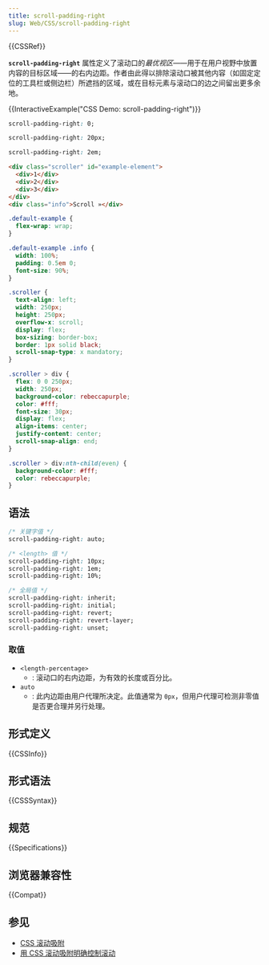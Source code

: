 ```yaml
---
title: scroll-padding-right
slug: Web/CSS/scroll-padding-right
---
```


{{CSSRef}}

**`scroll-padding-right`** 属性定义了滚动口的*最优视区*——用于在用户视野中放置内容的目标区域——的右内边距。作者由此得以排除滚动口被其他内容（如固定定位的工具栏或侧边栏）所遮挡的区域，或在目标元素与滚动口的边之间留出更多余地。

{{InteractiveExample("CSS Demo: scroll-padding-right")}}

```css interactive-example-choice
scroll-padding-right: 0;
```

```css interactive-example-choice
scroll-padding-right: 20px;
```

```css interactive-example-choice
scroll-padding-right: 2em;
```

```html interactive-example
<div class="scroller" id="example-element">
  <div>1</div>
  <div>2</div>
  <div>3</div>
</div>
<div class="info">Scroll »</div>
```

```css interactive-example
.default-example {
  flex-wrap: wrap;
}

.default-example .info {
  width: 100%;
  padding: 0.5em 0;
  font-size: 90%;
}

.scroller {
  text-align: left;
  width: 250px;
  height: 250px;
  overflow-x: scroll;
  display: flex;
  box-sizing: border-box;
  border: 1px solid black;
  scroll-snap-type: x mandatory;
}

.scroller > div {
  flex: 0 0 250px;
  width: 250px;
  background-color: rebeccapurple;
  color: #fff;
  font-size: 30px;
  display: flex;
  align-items: center;
  justify-content: center;
  scroll-snap-align: end;
}

.scroller > div:nth-child(even) {
  background-color: #fff;
  color: rebeccapurple;
}
```

## 语法

```css
/* 关键字值 */
scroll-padding-right: auto;

/* <length> 值 */
scroll-padding-right: 10px;
scroll-padding-right: 1em;
scroll-padding-right: 10%;

/* 全局值 */
scroll-padding-right: inherit;
scroll-padding-right: initial;
scroll-padding-right: revert;
scroll-padding-right: revert-layer;
scroll-padding-right: unset;
```

### 取值

- `<length-percentage>`
  - : 滚动口的右内边距，为有效的长度或百分比。
- `auto`
  - : 此内边距由用户代理所决定。此值通常为 `0px`，但用户代理可检测非零值是否更合理并另行处理。

## 形式定义

{{CSSInfo}}

## 形式语法

{{CSSSyntax}}

## 规范

{{Specifications}}

## 浏览器兼容性

{{Compat}}

## 参见

- [CSS 滚动吸附](/zh-CN/docs/Web/CSS/CSS_scroll_snap)
- [用 CSS 滚动吸附明确控制滚动](https://web.developers.google.cn/articles/css-scroll-snap)
